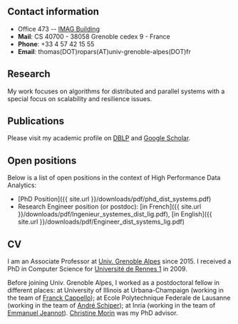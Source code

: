 ## Contact information

+ Office 473 -- [IMAG Building](https://batiment.imag.fr/en)
+ **Mail**:  CS 40700 - 38058 Grenoble cedex 9 - France
+ **Phone**: +33 4 57 42 15 55
+ **Email**: thomas(DOT)ropars(AT)univ-grenoble-alpes(DOT)fr

## Research

My work focuses on algorithms for distributed and parallel systems with a special focus on scalability and resilience issues.


## Publications

Please visit my academic profile on
[DBLP](http://dblp.uni-trier.de/pers/hd/r/Ropars:Thomas) and [Google Scholar](https://scholar.google.fr/citations?hl=fr&user=-APiwwkAAAAJ).

## Open positions

Below is a list of open positions in the context of High Performance
Data Analytics:

+ [PhD Position]({{ site.url }}/downloads/pdf/phd_dist_systems.pdf)
+ Research Engineer position (or postdoc): [in French]({{ site.url
}}/downloads/pdf/Ingenieur_systemes_dist_lig.pdf), [in English]({{ site.url
}}/downloads/pdf/Engineer_dist_systems_lig.pdf) 


## CV

I am an Associate Professor at [Univ. Grenoble
Alpes](https://www.univ-grenoble-alpes.fr/) since 2015. I received a
PhD in Computer Science for [Université de Rennes
1](https://www.univ-rennes1.fr/) in 2009.

Before joining Univ. Grenoble Alpes, I worked as a postdoctoral fellow
in different places: at University of Illinois at Urbana-Champaign
(working in the team of [Franck
Cappello](http://www.mcs.anl.gov/person/franck-cappello)); at Ecole
Polytechnique Federale de Lausanne (working in the team of [André
Schiper](https://people.epfl.ch/andre.schiper)); at Inria (working in
the team of [Emmanuel
Jeannot](http://www.labri.fr/perso/ejeannot/)). [Christine
Morin](http://people.rennes.inria.fr/Christine.Morin/) was my PhD advisor.


